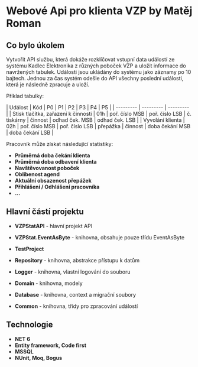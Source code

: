 ﻿# Webové Api pro klienta VZP by Matěj Roman

## Co bylo úkolem

Vytvořit API službu, která dokáže rozklíčovat vstupní data událostí ze systému Kadlec Elektronika z různých poboček VZP a uložit informace do navržených tabulek. Události jsou ukládány do systému jako záznamy po 10 bajtech. Jednou za čas systém odešle do API všechny poslední události, která je následně zpracuje a uloží.

Příklad tabulky:

| Událost | Kód | P0 | P1 | P2 | P3 | P4 | P5 |
| --------- | --------- | --------- |
| Stisk tlačítka, zařazení k činnosti | 01h  | poř. číslo MSB   | poř. číslo LSB  | č. tiskárny | činnost | odhad ček. MSB | odhad ček. LSB |
| Vyvolání klienta | 02h  | poř. číslo MSB   | poř. číslo LSB  | přepážka | činnost | doba čekání MSB | doba čekání LSB |

Pracovník může získat následující statistiky:

- **Průměrná doba čekání klienta**
- **Průměrná doba odbavení klienta**
- **Navštěvovanost poboček**
- **Oblíbenost agend**
- **Aktuální obsazenost přepážek**
- **Přihlášení / Odhlášení pracovníka**
- **...**

## Hlavní částí projektu
- **VZPStatAPI** - hlavní projekt API

- **VZPStat.EventAsByte** - knihovna, obsahuje pouze třídu EventAsByte

- **TestProject**

- **Repository** - knihovna, abstrakce přístupu k datům

- **Logger** - knihovna, vlastní logování do souboru

- **Domain** - knihovna, modely

- **Database** - knihovna, context a migrační soubory

- **Common** - knihovna, třídy pro zpracování událostí

## Technologie

- **NET 6**
- **Entity framework, Code first**
- **MSSQL**
- **NUnit, Moq, Bogus**
